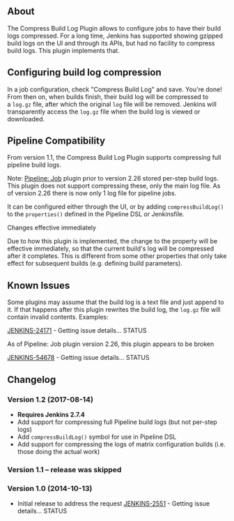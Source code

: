 ## About

The Compress Build Log Plugin allows to configure jobs to have their
build logs compressed. For a long time, Jenkins has supported showing
gzipped build logs on the UI and through its APIs, but had no facility
to compress build logs. This plugin implements that.

## Configuring build log compression

In a job configuration, check "Compress Build Log" and save. You're
done! From then on, when builds finish, their build log will be
compressed to a `log.gz` file, after which the original `log` file will
be removed. Jenkins will transparently access the `log.gz` file when the
build log is viewed or downloaded.

## Pipeline Compatibility

From version 1.1, the Compress Build Log Plugin supports compressing
full pipeline build logs.

Note: [Pipeline: Job](https://plugins.jenkins.io/workflow-job) plugin
prior to version 2.26 stored per-step build logs. This plugin does not
support compressing these, only the main log file. As of version 2.26
there is now only 1 log file for pipeline jobs.

It can be configured either through the UI, or by
adding `compressBuildLog()` to the `properties()` defined in the
Pipeline DSL or Jenkinsfile.

Changes effective immediately

Due to how this plugin is implemented, the change to the property will
be effective immediately, so that the current build's log will be
compressed after it completes. This is different from some other
properties that only take effect for subsequent builds (e.g. defining
build parameters).

## Known Issues

Some plugins may assume that the build log is a text file and just
append to it. If that happens after this plugin rewrites the build log,
the `log.gz` file will contain invalid contents. Examples:

[ JENKINS-24171](https://issues.jenkins.io/browse/JENKINS-24171) -
Getting issue details... STATUS

As of Pipeline: Job plugin version 2.26, this plugin appears to be
broken

[ JENKINS-54678](https://issues.jenkins.io/browse/JENKINS-54678) -
Getting issue details... STATUS

## Changelog

### Version 1.2 (2017-08-14)

-   **Requires Jenkins 2.7.4**
-   Add support for compressing full Pipeline build logs (but not
    per-step logs)
-   Add `compressBuildLog()` symbol for use in Pipeline DSL
-   Add support for compressing the logs of matrix configuration builds
    (i.e. those doing the actual work)

### Version 1.1 – release was skipped

### Version 1.0 (2014-10-13)

-   Initial release to address the request [
    JENKINS-2551](https://issues.jenkins.io/browse/JENKINS-2551) -
    Getting issue details... STATUS

